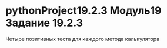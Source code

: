 # pythonProject19.2.3 Модуль19 Задание 19.2.3
Четыре позитивных теста для каждого метода калькулятора
